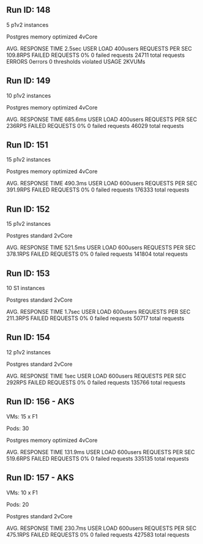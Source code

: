 ## Run ID: 148

5 p1v2 instances

Postgres memory optimized 4vCore

AVG. RESPONSE TIME
2.5sec
USER LOAD
400users
REQUESTS PER SEC
109.8RPS
FAILED REQUESTS
0%
0 failed requests
24711 total requests
ERRORS
0errors
0 thresholds violated
USAGE
2KVUMs

## Run ID: 149

10 p1v2 instances

Postgres memory optimized 4vCore

AVG. RESPONSE TIME
685.6ms
USER LOAD
400users
REQUESTS PER SEC
236RPS
FAILED REQUESTS
0%
0 failed requests
46029 total requests

## Run ID: 151

15 p1v2 instances

Postgres memory optimized 4vCore

AVG. RESPONSE TIME
490.3ms
USER LOAD
600users
REQUESTS PER SEC
391.9RPS
FAILED REQUESTS
0%
0 failed requests
176333 total requests

## Run ID: 152
15 p1v2 instances

Postgres standard 2vCore

AVG. RESPONSE TIME
521.5ms
USER LOAD
600users
REQUESTS PER SEC
378.1RPS
FAILED REQUESTS
0%
0 failed requests
141804 total requests

## Run ID: 153
10 S1 instances

Postgres standard 2vCore

AVG. RESPONSE TIME
1.7sec
USER LOAD
600users
REQUESTS PER SEC
211.3RPS
FAILED REQUESTS
0%
0 failed requests
50717 total requests

## Run ID: 154

12 p1v2 instances

Postgres standard 2vCore

AVG. RESPONSE TIME
1sec
USER LOAD
600users
REQUESTS PER SEC
292RPS
FAILED REQUESTS
0%
0 failed requests
135766 total requests

## Run ID: 156 - AKS

VMs: 15 x F1

Pods: 30

Postgres memory optimized 4vCore

AVG. RESPONSE TIME
131.9ms
USER LOAD
600users
REQUESTS PER SEC
519.6RPS
FAILED REQUESTS
0%
0 failed requests
335135 total requests


## Run ID: 157 - AKS

VMs: 10 x F1

Pods: 20

Postgres standard 2vCore

AVG. RESPONSE TIME
230.7ms
USER LOAD
600users
REQUESTS PER SEC
475.1RPS
FAILED REQUESTS
0%
0 failed requests
427583 total requests
